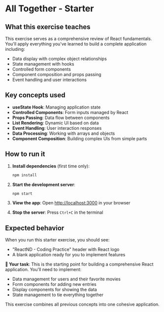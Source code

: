# All Together - Starter

## What this exercise teaches

This exercise serves as a comprehensive review of React fundamentals. You'll apply everything you've learned to build a complete application including:

- Data display with complex object relationships
- State management with hooks
- Controlled form components
- Component composition and props passing
- Event handling and user interactions

## Key concepts used

- **useState Hook**: Managing application state
- **Controlled Components**: Form inputs managed by React
- **Props Passing**: Data flow between components
- **List Rendering**: Dynamic UI based on data
- **Event Handling**: User interaction responses
- **Data Processing**: Working with arrays and objects
- **Component Composition**: Building complex UIs from simple parts

## How to run it

1. **Install dependencies** (first time only):
   ```bash
   npm install
   ```

2. **Start the development server**:
   ```bash
   npm start
   ```

3. **View the app**: 
   Open [http://localhost:3000](http://localhost:3000) in your browser

4. **Stop the server**: Press `Ctrl+C` in the terminal

## Expected behavior

When you run this starter exercise, you should see:

- "ReactND - Coding Practice" header with React logo
- A blank application ready for you to implement features

**🎯 Your task**: This is the starting point for building a comprehensive React application. You'll need to implement:
- Data management for users and their favorite movies  
- Form components for adding new entries
- Display components for showing the data
- State management to tie everything together

This exercise combines all previous concepts into one cohesive application.
